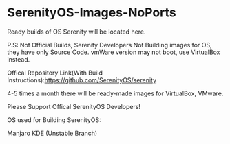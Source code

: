 # SerenityOS-Images-NoPorts
Ready builds of OS Serenity will be located here.

P.S: Not Official Builds, Serenity Developers Not Building images for OS, they have only Source Code. vmWare version may not boot, use VirtualBox instead.


Offical Repository Link(With Build Instructions):https://github.com/SerenityOS/serenity


4-5 times a month there will be ready-made images for VirtualBox, VMware.


Please Support Offical SerenityOS Developers!

OS used for Building SerenityOS:

Manjaro KDE (Unstable Branch)
